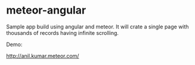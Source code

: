 # meteor-angular
Sample app build using angular and meteor. It will crate a single page with thousands of records having infinite scrolling.

Demo:

http://anil.kumar.meteor.com/ 

